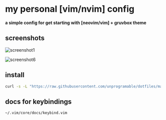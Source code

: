 # my personal [vim/nvim] config

**a simple config for get starting with [neovim/vim] + gruvbox theme**

## screenshots

![screenshot1](https://raw.githubusercontent.com/unprogramable/dotfiles/master/screenshots/new/xfce4-terminal-black-nvim.png)

![screenshot6](https://raw.githubusercontent.com/unprogramable/dotfiles/master/screenshots/new/neotree.png)

## install

```bash
curl -s -L "https://raw.githubusercontent.com/unprogramable/dotfiles/master/install.sh" | bash 
```


## docs for keybindings

```bash
~/.vim/core/docs/keybind.vim
```

